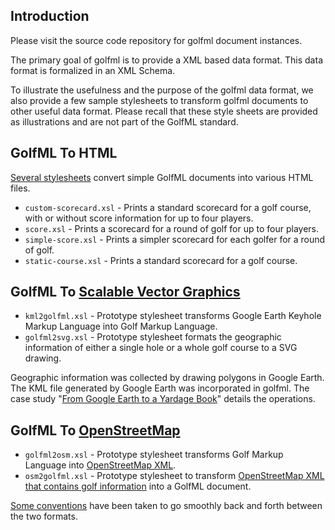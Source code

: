 ## Introduction ##

Please visit the source code repository for golfml document instances.

The primary goal of golfml is to provide a XML based data format. This data format is formalized in an XML Schema.

To illustrate the usefulness and the purpose of the golfml data format, we also provide a few sample stylesheets to transform golfml documents to other useful data format. Please recall that these style sheets are provided as illustrations and are not part of the GolfML standard.


## GolfML To HTML ##

[Several stylesheets](CaseStudy2.md) convert simple GolfML documents into various HTML files.

  * `custom-scorecard.xsl` - Prints a standard scorecard for a golf course, with or without score information for up to four players.
  * `score.xsl` - Prints a scorecard for a round of golf for up to four players.
  * `simple-score.xsl` - Prints a simpler scorecard for each golfer for a round of golf.
  * `static-course.xsl` - Prints a standard scorecard for a golf course.


## GolfML To [Scalable Vector Graphics](http://fr.wikipedia.org/wiki/Scalable_Vector_Graphics) ##

  * `kml2golfml.xsl` - Prototype stylesheet transforms Google Earth Keyhole Markup Language into Golf Markup Language.
  * `golfml2svg.xsl` - Prototype stylesheet formats the geographic information of either a single hole or a whole golf course to a SVG drawing.

Geographic information was collected by drawing polygons in Google Earth. The KML file generated by Google Earth was incorporated in golfml. The case study "[From Google Earth to a Yardage Book](CaseStudy1.md)" details the operations.

## GolfML To [OpenStreetMap](http://www.openstreetmap.org/) ##

  * `golfml2osm.xsl` - Prototype stylesheet transforms Golf Markup Language into [OpenStreetMap XML](http://wiki.openstreetmap.org/wiki/OSM_XML).
  * `osm2golfml.xsl` - Prototype stylesheet to transform [OpenStreetMap XML that contains golf information](http://wiki.openstreetmap.org/wiki/Proposed_features/Golf_course) into a GolfML document.

[Some conventions](Golfml2OSM.md) have been taken to go smoothly back and forth between the two formats.